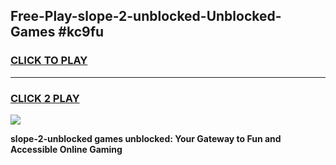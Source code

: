 
## Free-Play-slope-2-unblocked-Unblocked-Games #kc9fu
<h3>
<a href="https://news.freeplayer.one?title=slope-2-unblocked&ref=8M">CLICK TO PLAY</a></h3>
<hr>

<h3>
<a href="https://news.freeplayer.one?title=slope-2-unblocked&ref=8M">CLICK 2 PLAY</a>
  
</h3>

<a href="https://news.freeplayer.one?title=slope-2-unblocked&ref=8M"><img src="https://clearcache.store/games.png"></a>


**slope-2-unblocked games unblocked: Your Gateway to Fun and Accessible Online Gaming**
